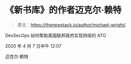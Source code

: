 # 《新书库》的作者迈克尔·赖特

> 原文：<https://thenewstack.io/author/michael-wright/>

DevSecOps 如何帮助美国联邦政府实现持续的 ATO

2020 年 4 月 7 日中午 12:07

迈克尔·赖特
